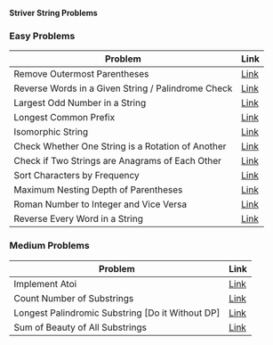 **Striver String Problems**

### Easy Problems

| Problem | Link |
|---------|------|
| Remove Outermost Parentheses | [Link](https://leetcode.com/problems/remove-outermost-parentheses/) |
| Reverse Words in a Given String / Palindrome Check | [Link](https://leetcode.com/problems/reverse-words-in-a-string/) |
| Largest Odd Number in a String | [Link](https://leetcode.com/problems/largest-odd-number-in-string/) |
| Longest Common Prefix | [Link](https://leetcode.com/problems/longest-common-prefix/) |
| Isomorphic String | [Link](https://leetcode.com/problems/isomorphic-strings/) |
| Check Whether One String is a Rotation of Another | [Link](#) |
| Check if Two Strings are Anagrams of Each Other | [Link](https://leetcode.com/problems/valid-anagram/) |
| Sort Characters by Frequency | [Link](https://leetcode.com/problems/sort-characters-by-frequency/) |
| Maximum Nesting Depth of Parentheses | [Link](https://leetcode.com/problems/maximum-nesting-depth-of-the-parentheses/) |
| Roman Number to Integer and Vice Versa | [Link](https://leetcode.com/problems/roman-to-integer/) |
| Reverse Every Word in a String | [Link](https://leetcode.com/problems/reverse-words-in-a-string/) |

### Medium Problems

| Problem | Link |
|---------|------|
| Implement Atoi | [Link](https://leetcode.com/problems/string-to-integer-atoi/) |
| Count Number of Substrings | [Link](https://leetcode.com/problems/count-number-of-substrings/) |
| Longest Palindromic Substring [Do it Without DP] | [Link](https://leetcode.com/problems/longest-palindromic-substring/) |
| Sum of Beauty of All Substrings | [Link](https://leetcode.com/problems/beauty-sum-of-a-string/) |

